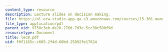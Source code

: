```yaml
---
content_type: resource
description: Lecture slides on decision making.
file: https://ol-ocw-studio-app-qa.s3.amazonaws.com/courses/15-301-managerial-psychology-fall-2006/f0f1165cc6052f4d60bd25892fe17624_lec8.pdf
file_type: application/pdf
parent_uid: 9758c3eb-de20-276d-7d3c-5cc30c580f9d
resourcetype: Document
title: lec8.pdf
uid: f0f1165c-c605-2f4d-60bd-25892fe17624
---
```

